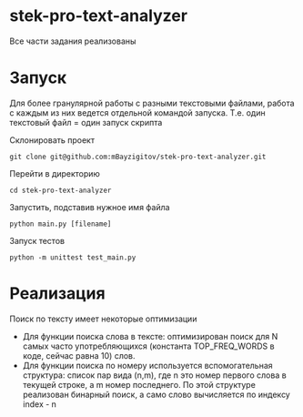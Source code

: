 # stek-pro-text-analyzer
Все части задания реализованы

# Запуск
Для более гранулярной работы с разными текстовыми файлами, работа с
каждым из них ведется отдельной командой запуска. Т.е. один текстовый файл = один запуск скрипта

Склонировать проект
```
git clone git@github.com:mBayzigitov/stek-pro-text-analyzer.git
```
Перейти в директорию
```
cd stek-pro-text-analyzer
```
Запустить, подставив нужное имя файла
```
python main.py [filename]
```
Запуск тестов
```
python -m unittest test_main.py
```

# Реализация
Поиск по тексту имеет некоторые оптимизации

* Для функции поиска слова в тексте: оптимизирован поиск для N самых часто употребляющихся (константа TOP_FREQ_WORDS в коде, сейчас равна 10) слов.
* Для функции поиска по номеру используется вспомогательная структура: список пар вида (n,m), где n это номер первого слова в текущей строке, а m номер последнего. По этой структуре реализован бинарный поиск, а само слово вычисляется по индексу index - n
